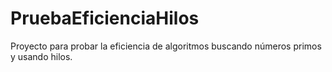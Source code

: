 # PruebaEficienciaHilos
Proyecto para probar la eficiencia de algoritmos buscando números primos y usando hilos.

